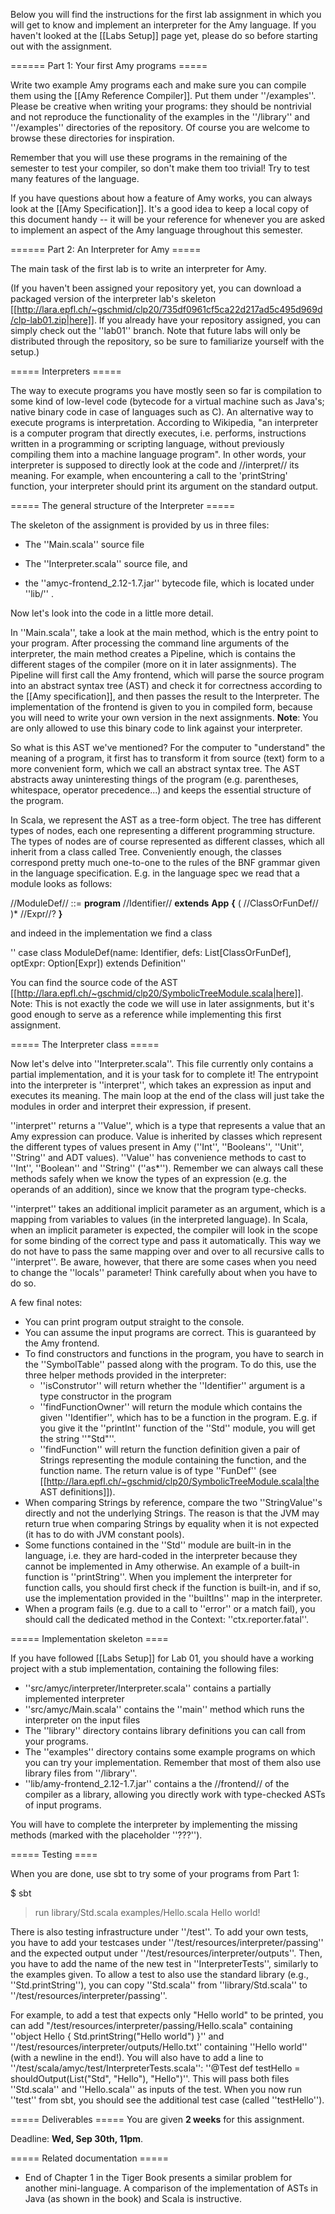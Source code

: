 Below you will find the instructions for the first lab assignment in which you will get to know and implement an interpreter for the Amy language. If you haven't looked at the [[Labs Setup]] page yet, please do so before starting out with the assignment.


====== Part 1: Your first Amy programs =====

Write two example Amy programs each and make sure you can compile them using the [[Amy Reference Compiler]]. Put them under ''/examples''. Please be creative when writing your programs: they should be nontrivial and not reproduce the functionality of the examples in the ''/library'' and ''/examples'' directories of the repository. Of course you are welcome to browse these directories for inspiration.

Remember that you will use these programs in the remaining of the semester to test your compiler, so don't make them too trivial! Try to test many features of the language.

If you have questions about how a feature of Amy works, you can always look at the [[Amy Specification]]. It's a good idea to keep a local copy of this document handy -- it will be your reference for whenever you are asked to implement an aspect of the Amy language throughout this semester.


====== Part 2: An Interpreter for Amy =====

The main task of the first lab is to write an interpreter for Amy. 

(If you haven't been assigned your repository yet, you can download a packaged version of the interpreter lab's skeleton [[http://lara.epfl.ch/~gschmid/clp20/735df0961cf5ca22d217ad5c495d969d/clp-lab01.zip|here]]. If you already have your repository assigned, you can simply check out the ''lab01'' branch. Note that future labs will only be distributed through the repository, so be sure to familiarize yourself with the setup.)


===== Interpreters =====

The way to execute programs you have mostly seen so far is compilation to some kind of low-level code (bytecode for a virtual machine such as Java's; native binary code in case of languages such as C). An alternative way to execute programs is interpretation. According to Wikipedia, "an interpreter is a computer program that directly executes, i.e. performs, instructions written in a programming or scripting language, without previously compiling them into a machine language program". In other words, your interpreter is supposed to directly look at the code and //interpret// its meaning. For example, when encountering a call to the 'printString' function, your interpreter should print its argument on the standard output.

===== The general structure of the Interpreter =====

The skeleton of the assignment is provided by us in three files:

- The ''Main.scala'' source file

- The ''Interpreter.scala'' source file, and

- the ''amyc-frontend_2.12-1.7.jar'' bytecode file, which is located under ''lib/'' .

Now let's look into the code in a little more detail.

In ''Main.scala'', take a look at the main method, which is the entry point to your program. After processing the command line arguments of the interpreter, the main method creates a Pipeline, which is contains the different stages of the compiler (more on it in later assignments). The Pipeline will first call the Amy frontend, which will parse the source program into an abstract syntax tree (AST) and check it for correctness according to the [[Amy specification]], and then passes the result to the Interpreter.
The implementation of the frontend is given to you in compiled form, because you will need to write your own version in the next assignments. **Note**: You are only allowed to use this binary code to link against your interpreter.

So what is this AST we've mentioned? For the computer to "understand" the meaning of a program, it first has to transform it from source (text) form to a more convenient form, which we call an abstract syntax tree. The AST abstracts away uninteresting things of the program (e.g. parentheses, whitespace, operator precedence...) and keeps the essential structure of the program. 

In Scala, we represent the AST as a tree-form object. The tree has different types of nodes, each one representing a different programming structure. The types of nodes are of course represented as different classes, which all inherit from a class called Tree. Conveniently enough, the classes correspond pretty much one-to-one to the rules of the BNF grammar given in the language specification. E.g. in the language spec we read that a module looks as follows:

 //ModuleDef// ::= **program** //Identifier// **extends** **App** **{** ( //ClassOrFunDef// )* //Expr//? **}**

and indeed in the implementation we find a class 

''  case class ModuleDef(name: Identifier, defs: List[ClassOrFunDef], optExpr: Option[Expr]) extends Definition''

You can find the source code of the AST [[http://lara.epfl.ch/~gschmid/clp20/SymbolicTreeModule.scala|here]].
Note: This is not exactly the code we will use in later assignments, but it's good enough to serve as a reference while implementing this first assignment.


===== The Interpreter class =====

Now let's delve into ''Interpreter.scala''. This file currently only contains a partial implementation, and it is your task for to complete it! The entrypoint into the interpreter is ''interpret'', which takes an expression as input and executes its meaning. The main loop at the end of the class will just take the modules in order and interpret their expression, if present.

''interpret'' returns a ''Value'', which is a type that represents a value that an Amy expression can produce. Value is inherited by classes which represent the different types of values present in Amy (''Int'', ''Booleans'', ''Unit'', ''String'' and ADT values). ''Value'' has convenience methods to cast to ''Int'', ''Boolean'' and ''String'' (''as*''). Remember we can always call these methods safely when we know the types of an expression (e.g. the operands of an addition), since we know that the program type-checks.

''interpret'' takes an additional implicit parameter as an argument, which is a mapping from variables to values (in the interpreted language). In Scala, when an implicit parameter is expected, the compiler will look in the scope for some binding of the correct type and pass it automatically. This way we do not have to pass the same mapping over and over to all recursive calls to ''interpret''. Be aware, however, that there are some cases when you need to change the ''locals'' parameter! Think carefully about when you have to do so.

A few final notes:

  * You can print program output straight to the console.
  * You can assume the input programs are correct. This is guaranteed by the Amy frontend. 
  * To find constructors and functions in the program, you have to search in the ''SymbolTable'' passed along with the program. To do this, use the three helper methods provided in the interpreter:
    * ''isConstrutor'' will return whether the ''Identifier'' argument is a type constructor in the program
    * ''findFunctionOwner'' will return the module which contains the given ''Identifier'', which has to be a function in the program. E.g. if you give it the ''printInt'' function of the ''Std'' module, you will get the string ''"Std"''.
    * ''findFunction'' will return the function definition given a pair of Strings representing the module containing the function, and the function name. The return value is of type ''FunDef'' (see [[http://lara.epfl.ch/~gschmid/clp20/SymbolicTreeModule.scala|the AST definitions]]).
  * When comparing Strings by reference, compare the two ''StringValue''s directly and not the underlying Strings. The reason is that the JVM may return true when comparing Strings by equality when it is not expected (it has to do with JVM constant pools).
  * Some functions contained in the ''Std'' module are built-in in the language, i.e. they are hard-coded in the interpreter because they cannot be implemented in Amy otherwise. An example of a built-in function is ''printString''. When you implement the interpreter for function calls, you should first check if the function is built-in, and if so, use the implementation provided in the ''builtIns'' map in the interpreter.
  * When a program fails (e.g. due to a call to ''error'' or a match fail), you should call the dedicated method in the Context: ''ctx.reporter.fatal''.

===== Implementation skeleton ====

If you have followed [[Labs Setup]] for Lab 01, you should have a working project with a stub implementation, containing the following files:

  * ''src/amyc/interpreter/Interpreter.scala'' contains a partially implemented interpreter
  * ''src/amyc/Main.scala'' contains the ''main'' method which runs the interpreter on the input files
  * The ''library'' directory contains library definitions you can call from your programs.
  * The ''examples'' directory contains some example programs on which you can try your implementation. Remember that most of them also use library files from ''/library''.
  * ''lib/amy-frontend_2.12-1.7.jar'' contains a the //frontend// of the compiler as a library, allowing you directly work with type-checked ASTs of input programs.

You will have to complete the interpreter by implementing the missing methods (marked with the placeholder ''???'').


===== Testing ====

When you are done, use sbt to try some of your programs from Part 1:

  $ sbt
  > run library/Std.scala examples/Hello.scala
  Hello world!

There is also testing infrastructure under ''/test''. To add your own tests, you have to add your testcases under ''/test/resources/interpreter/passing''
and the expected output under 
''/test/resources/interpreter/outputs''.
Then, you have to add the name of the new test in ''InterpreterTests'', similarly to the examples given.
To allow a test to also use the standard library (e.g., ''Std.printString''), you can copy ''Std.scala'' from ''library/Std.scala'' to ''/test/resources/interpreter/passing''.

For example, to add a test that expects only "Hello world" to be printed, you can add "/test/resources/interpreter/passing/Hello.scala" containing ''object Hello { Std.printString("Hello world") }'' and ''/test/resources/interpreter/outputs/Hello.txt'' containing ''Hello world'' (with a newline in the end!). You will also have to add a line to ''/test/scala/amyc/test/InterpreterTests.scala'':  ''@Test def testHello = shouldOutput(List("Std", "Hello"), "Hello")''. This will pass both files ''Std.scala'' and ''Hello.scala'' as inputs of the test. When you now run ''test'' from sbt, you should see the additional test case (called ''testHello'').


===== Deliverables =====
You are given **2 weeks** for this assignment.

Deadline: **Wed, Sep 30th, 11pm**.


===== Related documentation =====

  * End of Chapter 1 in the Tiger Book presents a similar problem for another mini-language. A comparison of the implementation of ASTs in Java (as shown in the book) and Scala is instructive.
